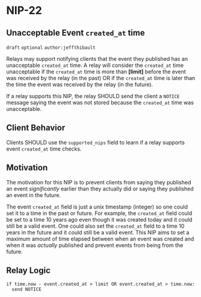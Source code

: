 NIP-22
======

Unacceptable Event `created_at` time
---------------------------

`draft` `optional` `author:jeffthibault`

Relays may support notifying clients that the event they published has an unacceptable `created_at` time. A relay will consider the `created_at` time unacceptable if the `created_at` time is more than **[limit]** before the event was received by the relay (in the past) OR if the `created_at` time is later than the time the event was received by the relay (in the future). 

If a relay supports this NIP, the relay SHOULD send the client a `NOTICE` message saying the event was not stored because the `created_at` time was unacceptable.

Client Behavior
---------------

Clients SHOULD use the `supported_nips` field to learn if a relay supports event `created_at` time checks.

Motivation
----------

The motivation for this NIP is to prevent clients from saying they published an event *significantly* earlier than they actually did or saying they published an event in the future.

The event `created_at` field is just a unix timestamp (integer) so one could set it to a time in the past or future. For example, the `created_at` field could be set to a time 10 years ago even though it was created today and it could still be a valid event. One could also set the `created_at` field to a time 10 years in the future and it could still be a valid event. This NIP aims to set a maximum amount of time elapsed between when an event was created and when it was *actually* published and prevent events from being from the future.

Relay Logic
-----------

```
if time.now - event.created_at > limit OR event.created_at > time.now:
  send NOTICE
```
